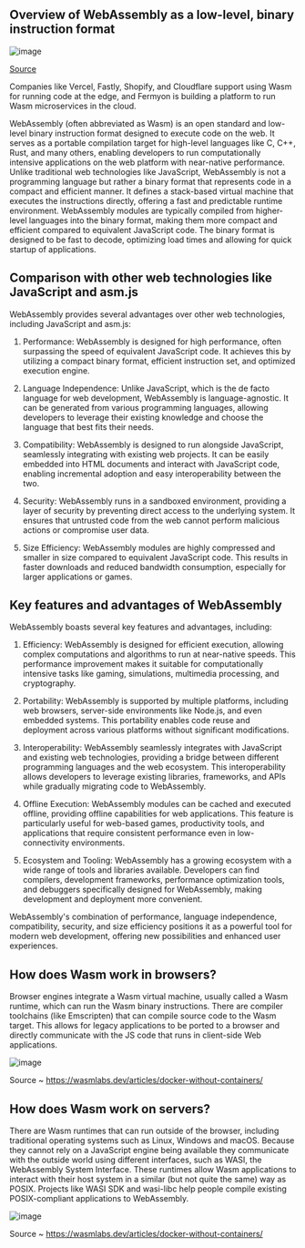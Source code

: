 ## Overview of WebAssembly as a low-level, binary instruction format

![image](https://github.com/collabnix/wasmlabs/assets/313480/8e81566e-d8bc-4076-8c9e-a0689a230ce7)

[Source](https://wasmlabs.dev/articles/docker-without-containers/)


Companies like Vercel, Fastly, Shopify, and Cloudflare support using Wasm for running code at the edge, and Fermyon is building a platform to run Wasm microservices in the cloud. 


WebAssembly (often abbreviated as Wasm) is an open standard and low-level binary instruction format designed to execute code on the web. It serves as a portable compilation target for high-level languages like C, C++, Rust, and many others, enabling developers to run computationally intensive applications on the web platform with near-native performance.
Unlike traditional web technologies like JavaScript, WebAssembly is not a programming language but rather a binary format that represents code in a compact and efficient manner. It defines a stack-based virtual machine that executes the instructions directly, offering a fast and predictable runtime environment.
WebAssembly modules are typically compiled from higher-level languages into the binary format, making them more compact and efficient compared to equivalent JavaScript code. The binary format is designed to be fast to decode, optimizing load times and allowing for quick startup of applications.

## Comparison with other web technologies like JavaScript and asm.js

WebAssembly provides several advantages over other web technologies, including JavaScript and asm.js:

1. Performance: WebAssembly is designed for high performance, often surpassing the speed of equivalent JavaScript code. It achieves this by utilizing a compact binary format, efficient instruction set, and optimized execution engine.

2. Language Independence: Unlike JavaScript, which is the de facto language for web development, WebAssembly is language-agnostic. It can be generated from various programming languages, allowing developers to leverage their existing knowledge and choose the language that best fits their needs.

3. Compatibility: WebAssembly is designed to run alongside JavaScript, seamlessly integrating with existing web projects. It can be easily embedded into HTML documents and interact with JavaScript code, enabling incremental adoption and easy interoperability between the two.

4. Security: WebAssembly runs in a sandboxed environment, providing a layer of security by preventing direct access to the underlying system. It ensures that untrusted code from the web cannot perform malicious actions or compromise user data.

5. Size Efficiency: WebAssembly modules are highly compressed and smaller in size compared to equivalent JavaScript code. This results in faster downloads and reduced bandwidth consumption, especially for larger applications or games.

## Key features and advantages of WebAssembly

WebAssembly boasts several key features and advantages, including:

1. Efficiency: WebAssembly is designed for efficient execution, allowing complex computations and algorithms to run at near-native speeds. This performance improvement makes it suitable for computationally intensive tasks like gaming, simulations, multimedia processing, and cryptography.

2. Portability: WebAssembly is supported by multiple platforms, including web browsers, server-side environments like Node.js, and even embedded systems. This portability enables code reuse and deployment across various platforms without significant modifications.

3. Interoperability: WebAssembly seamlessly integrates with JavaScript and existing web technologies, providing a bridge between different programming languages and the web ecosystem. This interoperability allows developers to leverage existing libraries, frameworks, and APIs while gradually migrating code to WebAssembly.

4. Offline Execution: WebAssembly modules can be cached and executed offline, providing offline capabilities for web applications. This feature is particularly useful for web-based games, productivity tools, and applications that require consistent performance even in low-connectivity environments.

5. Ecosystem and Tooling: WebAssembly has a growing ecosystem with a wide range of tools and libraries available. Developers can find compilers, development frameworks, performance optimization tools, and debuggers specifically designed for WebAssembly, making development and deployment more convenient.

WebAssembly's combination of performance, language independence, compatibility, security, and size efficiency positions it as a powerful tool for modern web development, offering new possibilities and enhanced user experiences.

## How does Wasm work in browsers?

Browser engines integrate a Wasm virtual machine, usually called a Wasm runtime, which can run the Wasm binary instructions. 
There are compiler toolchains (like Emscripten) that can compile source code to the Wasm target. This allows for legacy applications to be ported to a browser and directly communicate with the JS code that runs in client-side Web applications.

![image](https://github.com/collabnix/wasmlabs/assets/313480/1415a090-bf15-4999-b344-d8335fd19320)

Source ~ https://wasmlabs.dev/articles/docker-without-containers/


## How does Wasm work on servers?


There are Wasm runtimes that can run outside of the browser, including traditional operating systems such as Linux, Windows and macOS. Because they cannot rely on a JavaScript engine being available they communicate with the outside world using different interfaces, such as WASI, the WebAssembly System Interface. These runtimes allow Wasm applications to interact with their host system in a similar (but not quite the same) way as POSIX. Projects like WASI SDK and wasi-libc help people compile existing POSIX-compliant applications to WebAssembly.


![image](https://github.com/collabnix/wasmlabs/assets/313480/b86e79c7-a8d7-43fe-b86c-18ef4554e3d2)

Source ~ https://wasmlabs.dev/articles/docker-without-containers/

